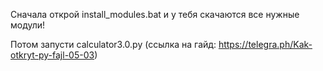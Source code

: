 Сначала открой install_modules.bat и у тебя скачаются все нужные модули!

Потом запусти calculator3.0.py (ссылка на гайд: https://telegra.ph/Kak-otkryt-py-fajl-05-03)
